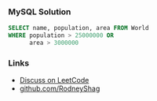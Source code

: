 ### MySQL Solution

```sql
SELECT name, population, area FROM World
WHERE population > 25000000 OR
      area > 3000000
```

### Links

- [Discuss on LeetCode](https://leetcode.com/problems/big-countries/discuss/393724)
- [github.com/RodneyShag](https://github.com/RodneyShag)
